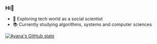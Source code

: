 ### Hi👋

- 🔭 Exploring tech world as a social scientist
- 📚 Currently studying algorithms, systems and computer sciences 

[![Ayana's GitHub stats](https://github-readme-stats.vercel.app/api?username=hanashiroayana&show_icons=true&theme=dracula)](https://github.com/hanashiroayana/github-readme-stats)
